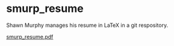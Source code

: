 smurp_resume
============

Shawn Murphy manages his resume in LaTeX in a git respository.  

[smurp_resume.pdf](https://github.com/smurp/smurp_resume/raw/master/smurp_resume.pdf)


